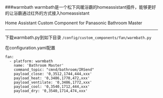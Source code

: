 ###warmbath
warmbath是一个松下风暖浴霸的homeassistant插件，能够更好的让浴霸通过红外的方式接入homeassistant

Home Assistant Custom Component for Panasonic Bathroom Master

---

下载warmbath.py到如下目录
`
/config/custom_components/fan/warmbath.py
`

在configuration.yaml配置
```$xslt
fan:
  - platform: warmbath
    name: 'Bathroom Master'
    command_topic: "cmnd/bathroom/IRSend"
    payload_close: '0,3512,1744,444,xxx'
    payload_heat: '0,3486,1770,472,xxx'
    payload_ventilate: '0,3486,1772,xxx'
    payload_cool: '0,3540,1712,444,xxx'
    payload_dry: '0,3540,1714,474,xxx'
```
